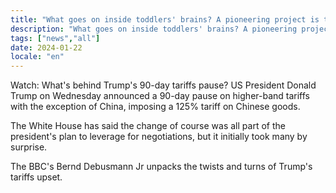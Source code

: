 ```yaml
---
title: "What goes on inside toddlers' brains? A pioneering project is trying to find out"
description: "What goes on inside toddlers' brains? A pioneering project is trying to find out."
tags: ["news","all"]
date: 2024-01-22
locale: "en"
---
```


Watch: What's behind Trump's 90-day tariffs pause?
US President Donald Trump on Wednesday announced a 90-day pause on higher-band tariffs with the exception of China, imposing a 125% tariff on Chinese goods.

The White House has said the change of course was all part of the president's plan to leverage for negotiations, but it initially took many by surprise.

The BBC's Bernd Debusmann Jr unpacks the twists and turns of Trump's tariffs upset.
